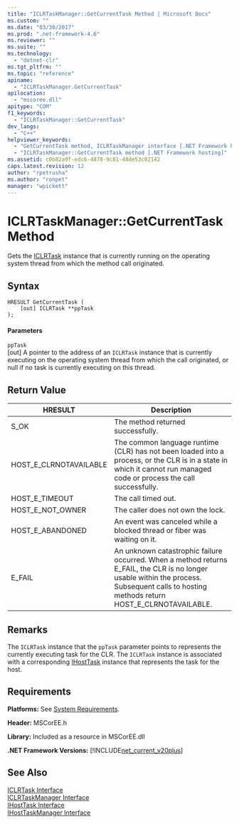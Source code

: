 ```yaml
---
title: "ICLRTaskManager::GetCurrentTask Method | Microsoft Docs"
ms.custom: ""
ms.date: "03/30/2017"
ms.prod: ".net-framework-4.6"
ms.reviewer: ""
ms.suite: ""
ms.technology: 
  - "dotnet-clr"
ms.tgt_pltfrm: ""
ms.topic: "reference"
apiname: 
  - "ICLRTaskManager.GetCurrentTask"
apilocation: 
  - "mscoree.dll"
apitype: "COM"
f1_keywords: 
  - "ICLRTaskManager::GetCurrentTask"
dev_langs: 
  - "C++"
helpviewer_keywords: 
  - "GetCurrentTask method, ICLRTaskManager interface [.NET Framework hosting]"
  - "ICLRTaskManager::GetCurrentTask method [.NET Framework hosting]"
ms.assetid: c0b82a9f-edc6-4878-9c81-48de53c02142
caps.latest.revision: 12
author: "rpetrusha"
ms.author: "ronpet"
manager: "wpickett"
---
```

# ICLRTaskManager::GetCurrentTask Method
Gets the [ICLRTask](../../../../docs/framework/unmanaged-api/hosting/iclrtask-interface.md) instance that is currently running on the operating system thread from which the method call originated.  
  
## Syntax  
  
```  
HRESULT GetCurrentTask (  
    [out] ICLRTask **ppTask  
);  
```  
  
#### Parameters  
 `ppTask`  
 [out] A pointer to the address of an `ICLRTask` instance that is currently executing on the operating system thread from which the call originated, or null if no task is currently executing on this thread.  
  
## Return Value  
  
|HRESULT|Description|  
|-------------|-----------------|  
|S_OK|The method returned successfully.|  
|HOST_E_CLRNOTAVAILABLE|The common language runtime (CLR) has not been loaded into a process, or the CLR is in a state in which it cannot run managed code or process the call successfully.|  
|HOST_E_TIMEOUT|The call timed out.|  
|HOST_E_NOT_OWNER|The caller does not own the lock.|  
|HOST_E_ABANDONED|An event was canceled while a blocked thread or fiber was waiting on it.|  
|E_FAIL|An unknown catastrophic failure occurred. When a method returns E_FAIL, the CLR is no longer usable within the process. Subsequent calls to hosting methods return HOST_E_CLRNOTAVAILABLE.|  
  
## Remarks  
 The `ICLRTask` instance that the `ppTask` parameter points to represents the currently executing task for the CLR. The `ICLRTask` instance is associated with a corresponding [IHostTask](../../../../docs/framework/unmanaged-api/hosting/ihosttask-interface.md) instance that represents the task for the host.  
  
## Requirements  
 **Platforms:** See [System Requirements](../../../../docs/framework/getting-started/system-requirements.md).  
  
 **Header:** MSCorEE.h  
  
 **Library:** Included as a resource in MSCorEE.dll  
  
 **.NET Framework Versions:** [!INCLUDE[net_current_v20plus](../../../../includes/net-current-v20plus-md.md)]  
  
## See Also  
 [ICLRTask Interface](../../../../docs/framework/unmanaged-api/hosting/iclrtask-interface.md)   
 [ICLRTaskManager Interface](../../../../docs/framework/unmanaged-api/hosting/iclrtaskmanager-interface.md)   
 [IHostTask Interface](../../../../docs/framework/unmanaged-api/hosting/ihosttask-interface.md)   
 [IHostTaskManager Interface](../../../../docs/framework/unmanaged-api/hosting/ihosttaskmanager-interface.md)